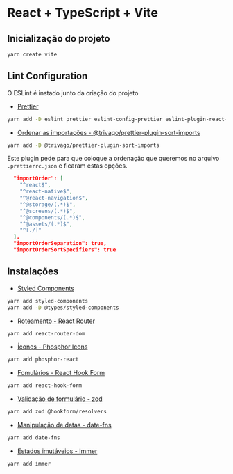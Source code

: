 # React + TypeScript + Vite


## Inicialização do projeto

```bash
yarn create vite
```

## Lint Configuration

O ESLint é instado junto da criação do projeto



- [Prettier](https://prettier.io/docs/en/install.html)

```bash
yarn add -D eslint prettier eslint-config-prettier eslint-plugin-react-hooks
```



- [Ordenar as importações - @trivago/prettier-plugin-sort-imports](https://github.com/trivago/prettier-plugin-sort-imports#readme)

```bash
yarn add -D @trivago/prettier-plugin-sort-imports
```

Este plugin pede para que coloque a ordenação que queremos no arquivo `.prettierrc.json` e ficaram estas opções.

```json
  "importOrder": [
    "^react$",
    "^react-native$",
    "^@react-navigation$",
    "^@storage/(.*)$",
    "^@screens/(.*)$",
    "^@components/(.*)$",
    "^@assets/(.*)$",
    "^[./]"
  ],
  "importOrderSeparation": true,
  "importOrderSortSpecifiers": true
```



## Instalações

- [Styled Components](https://styled-components.com/docs/basics#installation)

```bash
yarn add styled-components
yarn add -D @types/styled-components
```



- [Roteamento - React Router](https://reactrouter.com/en/main/start/tutorial)

```bash
yarn add react-router-dom
```


- [Ícones - Phosphor Icons](https://phosphoricons.com/)

```bash
yarn add phosphor-react
```


- [Fomulários - React Hook Form](https://react-hook-form.com/get-started)

```bash
yarn add react-hook-form
```


- [Validação de formulário - zod](https://zod.dev/?id=installation)

```bash	
yarn add zod @hookform/resolvers
```


- [Manipulação de datas - date-fns](https://date-fns.org/docs/Getting-Started)

```bash
yarn add date-fns
```


- [ Estados imutáveios - Immer ](https://immerjs.github.io/immer/)

```bash
yarn add immer
```


